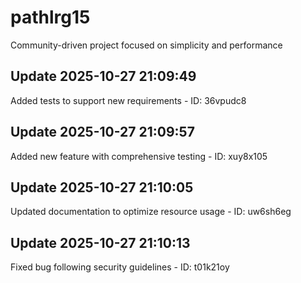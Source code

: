 # pathlrg15
Community-driven project focused on simplicity and performance

## Update 2025-10-27 21:09:49
Added tests to support new requirements - ID: 36vpudc8


## Update 2025-10-27 21:09:57
Added new feature with comprehensive testing - ID: xuy8x105


## Update 2025-10-27 21:10:05
Updated documentation to optimize resource usage - ID: uw6sh6eg


## Update 2025-10-27 21:10:13
Fixed bug following security guidelines - ID: t01k21oy

